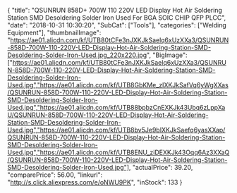 {
	"title": "QSUNRUN 858D+ 700W 110 220V LED Display Hot Air Soldering Station SMD Desoldering Solder Iron Used For BGA SOIC CHIP QFP PLCC",
	"date": "2018-10-31 10:30:20",
	"SubCat": ["Tools"],
	"categories": ["Welding Equipment"],
	"thumbnailImage": "https://ae01.alicdn.com/kf/UTB80tCFe3nJXKJkSaelq6xUzXXa3/QSUNRUN-858D-700W-110-220V-LED-Display-Hot-Air-Soldering-Station-SMD-Desoldering-Solder-Iron-Used.jpg_220x220.jpg",
	"BigImage": ["https://ae01.alicdn.com/kf/UTB80tCFe3nJXKJkSaelq6xUzXXa3/QSUNRUN-858D-700W-110-220V-LED-Display-Hot-Air-Soldering-Station-SMD-Desoldering-Solder-Iron-Used.jpg","https://ae01.alicdn.com/kf/UTB8GbKMe_zIXKJkSafVq6yWgXXas/QSUNRUN-858D-700W-110-220V-LED-Display-Hot-Air-Soldering-Station-SMD-Desoldering-Solder-Iron-Used.jpg","https://ae01.alicdn.com/kf/UTB88bpbzCnEXKJk43Ubq6zLppXaU/QSUNRUN-858D-700W-110-220V-LED-Display-Hot-Air-Soldering-Station-SMD-Desoldering-Solder-Iron-Used.jpg","https://ae01.alicdn.com/kf/UTB8bv5Je9bIXKJkSaefq6yasXXap/QSUNRUN-858D-700W-110-220V-LED-Display-Hot-Air-Soldering-Station-SMD-Desoldering-Solder-Iron-Used.jpg","https://ae01.alicdn.com/kf/UTB8ENU_ziDEXKJk43Oqq6Az3XXaQ/QSUNRUN-858D-700W-110-220V-LED-Display-Hot-Air-Soldering-Station-SMD-Desoldering-Solder-Iron-Used.jpg"],
	"actualPrice": 39.20,
	"comparePrice": 56.00,
	"linkurl": "http://s.click.aliexpress.com/e/oNWU9PK",
	"inStock": 133
}
